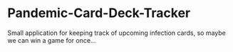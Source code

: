 # Pandemic-Card-Deck-Tracker
Small application for keeping track of upcoming infection cards, so maybe we can win a game for once...
